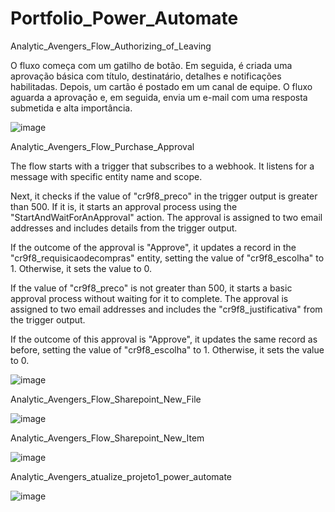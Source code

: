 # Portfolio_Power_Automate

 Analytic_Avengers_Flow_Authorizing_of_Leaving

 O fluxo começa com um gatilho de botão. Em seguida, é criada uma aprovação básica com título, destinatário, detalhes e notificações habilitadas. Depois, um cartão é postado em um canal de equipe. O fluxo aguarda a aprovação e, em seguida, envia um e-mail com uma resposta submetida e alta importância.

 ![image](https://github.com/danielousa/Portfolio_Power_Platform/assets/159817085/6bfb080f-5394-48d9-b9f3-56b3978a7755)

Analytic_Avengers_Flow_Purchase_Approval

The flow starts with a trigger that subscribes to a webhook. It listens for a message with specific entity name and scope.

Next, it checks if the value of "cr9f8_preco" in the trigger output is greater than 500. If it is, it starts an approval process using the "StartAndWaitForAnApproval" action. The approval is assigned to two email addresses and includes details from the trigger output.

If the outcome of the approval is "Approve", it updates a record in the "cr9f8_requisicaodecompras" entity, setting the value of "cr9f8_escolha" to 1. Otherwise, it sets the value to 0.

If the value of "cr9f8_preco" is not greater than 500, it starts a basic approval process without waiting for it to complete. The approval is assigned to two email addresses and includes the "cr9f8_justificativa" from the trigger output.

If the outcome of this approval is "Approve", it updates the same record as before, setting the value of "cr9f8_escolha" to 1. Otherwise, it sets the value to 0.

![image](https://github.com/danielousa/Portfolio_Power_Platform/assets/159817085/62932749-5919-473f-b628-df8b43d27424)

Analytic_Avengers_Flow_Sharepoint_New_File

![image](https://github.com/danielousa/Portfolio_Power_Platform/assets/159817085/83894187-2b78-475d-bb45-fe7a6896bac6)

Analytic_Avengers_Flow_Sharepoint_New_Item

![image](https://github.com/danielousa/Portfolio_Power_Platform/assets/159817085/3f542ec1-6331-4ba9-853c-49ab05786ac9)

Analytic_Avengers_atualize_projeto1_power_automate

![image](https://github.com/danielousa/Portfolio_Power_Platform/assets/159817085/6c990c59-d4e5-4d67-9832-a1a018acaadd)










 


 
